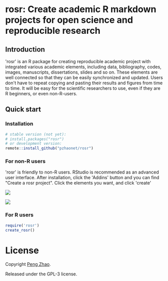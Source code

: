 # rosr: Create academic R markdown projects for open science and reproducible research

## Introduction

'rosr' is an R package for creating reproducible academic project with integrated various academic elements, including data, bibliography, codes, images, manuscripts, dissertations, slides and so on. These elements are well connected so that they can be easily synchronized and updated. Users don't have to repeat copying and pasting their results and figures from time to time. It will be easy for the scientific researchers to use, even if they are R beginners, or even non-R-users.

## Quick start

### Installation

```R
# stable version (not yet):
# install.packages("rosr")
# or development version:
remote::install_github("pzhaonet/rosr")
```

### For non-R users

'rosr' is friendly to non-R users. RStudio is recommended as an advanced user interface. After installation, click the 'Addins' button and you can find "Create a rosr project". Click the elements you want, and click 'create'

![](https://github.com/rbind/pzhao/raw/master/static/img/rosr-addin.png)

![](https://github.com/rbind/pzhao/raw/master/static/img/rosr-screenshot.png)

### For R users

```R
require('rosr')
create_rosr()
```


# License

Copyright [Peng Zhao](http://pzhao.org).

Released under the GPL-3 license.

